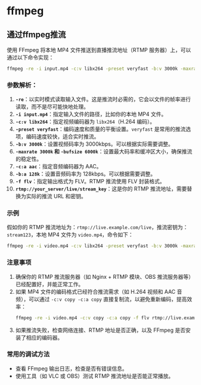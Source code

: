 # ffmpeg

<div id="tocw"></div>


## 通过ffmpeg推流

使用 FFmpeg 将本地 MP4 文件推送到直播推流地址（RTMP 服务器）上，可以通过以下命令实现：

```bash  
ffmpeg -re -i input.mp4 -c:v libx264 -preset veryfast -b:v 3000k -maxrate 3000k -bufsize 6000k -c:a aac -b:a 128k -f flv rtmp://your_server/live/stream_key  
```  

### 参数解析：
1. **`-re`**：以实时模式读取输入文件。这是推流时必需的，它会以文件的帧率进行读取，而不是尽可能快地处理。
2. **`-i input.mp4`**：指定输入文件的路径，比如你的本地 MP4 文件。
3. **`-c:v libx264`**：指定视频编码器为 `libx264`（H.264 编码）。
4. **`-preset veryfast`**：编码速度和质量的平衡设置。`veryfast` 是常用的推流选项，编码速度较快，适合实时推流。
5. **`-b:v 3000k`**：设置视频码率为 3000kbps。可以根据实际需要调整。
6. **`-maxrate 3000k` 和 `-bufsize 6000k`**：设置最大码率和缓冲区大小，确保推流的稳定性。
7. **`-c:a aac`**：指定音频编码器为 AAC。
8. **`-b:a 128k`**：设置音频码率为 128kbps。可以根据需要调整。
9. **`-f flv`**：指定输出格式为 FLV。RTMP 推流使用 FLV 封装格式。
10. **`rtmp://your_server/live/stream_key`**：这是你的 RTMP 推流地址，需要替换为实际的推流 URL 和密钥。

### 示例
假如你的 RTMP 推流地址为：`rtmp://live.example.com/live`，推流密钥为：`stream123`，本地 MP4 文件为 `video.mp4`，命令如下：

```bash  
ffmpeg -re -i video.mp4 -c:v libx264 -preset veryfast -b:v 3000k -maxrate 3000k -bufsize 6000k -c:a aac -b:a 128k -f flv rtmp://live.example.com/live/stream123  
```  

### 注意事项
1. 确保你的 RTMP 推流服务器（如 Nginx + RTMP 模块、OBS 推流服务器等）已经配置好，并能正常工作。
2. 如果 MP4 文件的编码格式已经符合推流需求（如 H.264 视频和 AAC 音频），可以通过 `-c:v copy -c:a copy` 直接复制流，以避免重新编码，提高效率：
   ```bash  
   ffmpeg -re -i video.mp4 -c:v copy -c:a copy -f flv rtmp://live.example.com/live/stream123  
   ```  
3. 如果推流失败，检查网络连接、RTMP 地址是否正确，以及 FFmpeg 是否安装了相应的编码器。

### 常用的调试方法
- 查看 FFmpeg 输出日志，检查是否有错误信息。
- 使用工具（如 VLC 或 OBS）测试 RTMP 推流地址是否能正常播放。